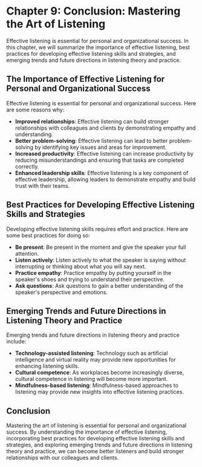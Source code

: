 Chapter 9: Conclusion: Mastering the Art of Listening
=====================================================

Effective listening is essential for personal and organizational success. In this chapter, we will summarize the importance of effective listening, best practices for developing effective listening skills and strategies, and emerging trends and future directions in listening theory and practice.

The Importance of Effective Listening for Personal and Organizational Success
-----------------------------------------------------------------------------

Effective listening is essential for personal and organizational success. Here are some reasons why:

* **Improved relationships**: Effective listening can build stronger relationships with colleagues and clients by demonstrating empathy and understanding.
* **Better problem-solving**: Effective listening can lead to better problem-solving by identifying key issues and areas for improvement.
* **Increased productivity**: Effective listening can increase productivity by reducing misunderstandings and ensuring that tasks are completed correctly.
* **Enhanced leadership skills**: Effective listening is a key component of effective leadership, allowing leaders to demonstrate empathy and build trust with their teams.

Best Practices for Developing Effective Listening Skills and Strategies
-----------------------------------------------------------------------

Developing effective listening skills requires effort and practice. Here are some best practices for doing so:

* **Be present**: Be present in the moment and give the speaker your full attention.
* **Listen actively**: Listen actively to what the speaker is saying without interrupting or thinking about what you will say next.
* **Practice empathy**: Practice empathy by putting yourself in the speaker's shoes and trying to understand their perspective.
* **Ask questions**: Ask questions to gain a better understanding of the speaker's perspective and emotions.

Emerging Trends and Future Directions in Listening Theory and Practice
----------------------------------------------------------------------

Emerging trends and future directions in listening theory and practice include:

* **Technology-assisted listening**: Technology such as artificial intelligence and virtual reality may provide new opportunities for enhancing listening skills.
* **Cultural competence**: As workplaces become increasingly diverse, cultural competence in listening will become more important.
* **Mindfulness-based listening**: Mindfulness-based approaches to listening may provide new insights into effective listening practices.

Conclusion
----------

Mastering the art of listening is essential for personal and organizational success. By understanding the importance of effective listening, incorporating best practices for developing effective listening skills and strategies, and exploring emerging trends and future directions in listening theory and practice, we can become better listeners and build stronger relationships with our colleagues and clients.
